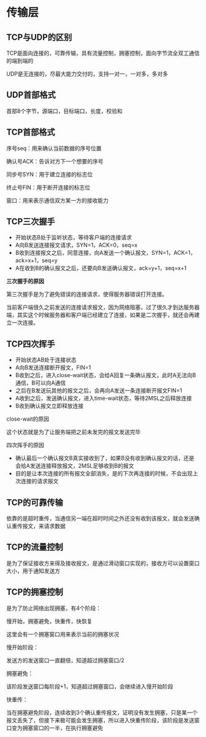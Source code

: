 # 传输层

## TCP与UDP的区别

TCP是面向连接的，可靠传输，具有流量控制，拥塞控制，面向字节流全双工通信的端到端的

UDP是无连接的，尽最大能力交付的，支持一对一，一对多，多对多

## UDP首部格式

首部8个字节，源端口，目标端口，长度，校验和

## TCP首部格式

序号seq：用来确认当前数据的序号位置

确认号ACK：告诉对方下一个想要的序号

同步号SYN：用于建立连接的标志位

终止号FIN：用于断开连接的标志位

窗口：用来表示通信双方某一方的接收能力

## TCP三次握手

- 开始状态B处于监听状态，等待客户端的连接请求
- A向B发送连接报文请求，SYN=1，ACK=0，seq=x
- B收到连接报文之后，同意连接，向A发送一个确认报文，SYN=1，ACK=1，ack=x+1，seq=y
- A在收到B的确认报文之后，还要向B发送确认报文，ack=y+1，seq=x+1

**三次握手的原因**

第三次握手是为了避免错误的连接请求，使得服务器错误打开连接。

当前客户端很久之前发送的连接请求报文，因为网络阻塞，过了很久才到达服务器端，其实这个时候服务器和客户端已经建立了连接，如果是二次握手，就还会再建立一次连接。

## TCP四次挥手

- 开始状态AB处于连接状态
- A向B发送连接断开报文，FIN=1
- B收到之后，进入close-wait状态，会给A回复一条确认报文，此时A无法向B通信，B可以向A通信
- 之后在B发送玩其他的报文之后，会再向A发送一条连接断开报文FIN=1
- A收到之后，发送确认报文，进入time-wait状态，等待2MSL之后释放连接
- B收到确认报文立即释放连接

close-wait的原因

这个状态就是为了让服务端把之前未发完的报文发送完毕

四次挥手的原因

- 确认最后一个确认报文B真实接收到了，如果B没有收到确认报文的话，还是会给A发送连接释放报文，2MSL足够收到B的报文
- 目的是让本次连接的所有报文全部消失，是的下次再连接的时候，不会出现上次连接的请求报文

## TCP的可靠传输

依靠的是超时重传，当通信另一端在超时时间之外还没有收到该报文，就会发送确认重传报文，来请求数据

## TCP的流量控制

是为了保证接收方来得及接收报文，是通过滑动窗口实现的，接收方可以设置窗口大小，用于通知发送方

## TCP的拥塞控制

是为了防止网络出现拥塞，有4个阶段：

慢开始，拥塞避免，快重传，快恢复

这里会有一个拥塞窗口用来表示当前的拥塞状况

慢开始阶段：

发送方的发送窗口一直翻倍，知道超过拥塞窗口/2

拥塞避免：

该阶段发送窗口每阶段+1，知道超过拥塞窗口，会继续进入慢开始阶段

快重传：

当在拥塞避免阶段，连续收到3个确认重传报文，证明没有发生拥塞，只是某一个报文丢失了，但接下来极可能会发生拥塞，所以进入快重传阶段，该阶段是发送窗口变为拥塞窗口的一半，在执行拥塞避免



